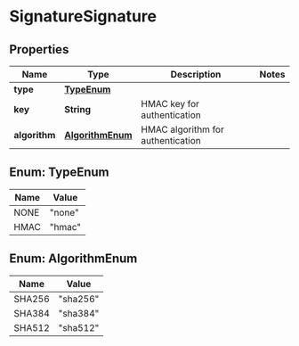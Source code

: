 

# SignatureSignature


## Properties

| Name | Type | Description | Notes |
|------------ | ------------- | ------------- | -------------|
|**type** | [**TypeEnum**](#TypeEnum) |  |  |
|**key** | **String** | HMAC key for authentication |  |
|**algorithm** | [**AlgorithmEnum**](#AlgorithmEnum) | HMAC algorithm for authentication |  |



## Enum: TypeEnum

| Name | Value |
|---- | -----|
| NONE | &quot;none&quot; |
| HMAC | &quot;hmac&quot; |



## Enum: AlgorithmEnum

| Name | Value |
|---- | -----|
| SHA256 | &quot;sha256&quot; |
| SHA384 | &quot;sha384&quot; |
| SHA512 | &quot;sha512&quot; |




